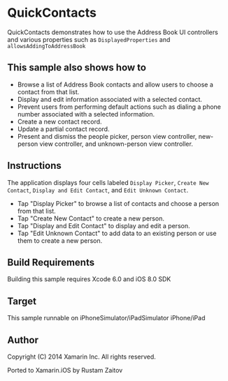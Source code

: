 QuickContacts
==============

QuickContacts demonstrates how to use the Address Book UI controllers and various properties such as `DisplayedProperties` and `allowsAddingToAddressBook`

This sample also shows how to
-----------------------------
* Browse a list of Address Book contacts and allow users to choose a contact from that list.
* Display and edit information associated with a selected contact. 
* Prevent users from performing default actions such as dialing a phone number associated with a selected information.
* Create a new contact record.
* Update a partial contact record.
* Present and dismiss the people picker, person view controller, new-person view controller, and unknown-person view controller.

Instructions
------------
The application displays four cells labeled `Display Picker`, `Create New Contact`, `Display and Edit Contact`, and `Edit Unknown Contact`.

* Tap "Display Picker" to browse a list of contacts and choose a person from that list.
* Tap "Create New Contact" to create a new person.
* Tap "Display and Edit Contact" to display and edit a person.
* Tap "Edit Unknown Contact" to add data to an existing person or use them to create a new person.

Build Requirements
------------------

Building this sample requires Xcode 6.0 and iOS 8.0 SDK

Target
------
This sample runnable on iPhoneSimulator/iPadSimulator iPhone/iPad

Author
------ 
Copyright (C) 2014 Xamarin Inc. All rights reserved.

Ported to Xamarin.iOS by Rustam Zaitov